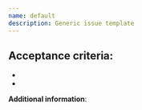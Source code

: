 ```yaml
---
name: default
description: Generic issue template
---
```

<!-- Description here -->


**Acceptance criteria**:
- 
- 
- 

**Additional information**:
